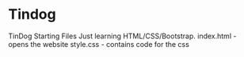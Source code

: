 # Tindog
TinDog Starting Files  Just learning HTML/CSS/Bootstrap.  index.html - opens the website style.css - contains code for the css
